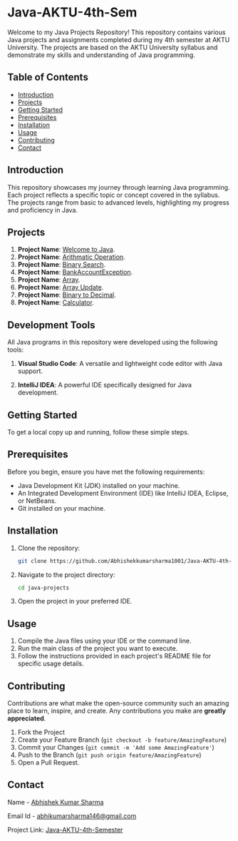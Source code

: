 # Java-AKTU-4th-Sem

Welcome to my Java Projects Repository! This repository contains various Java projects and assignments completed during my 4th semester at AKTU University. The projects are based on the AKTU University syllabus and demonstrate my skills and understanding of Java programming.
 
## Table of Contents 

- [Introduction](#introduction)
- [Projects](#projects)
- [Getting Started](#getting-started)
- [Prerequisites](#prerequisites)
- [Installation](#installation)
- [Usage](#usage)
- [Contributing](#contributing)
- [Contact](#contact)

## Introduction

This repository showcases my journey through learning Java programming. Each project reflects a specific topic or concept covered in the syllabus. The projects range from basic to advanced levels, highlighting my progress and proficiency in Java.

## Projects

1. **Project Name**: [Welcome to Java](https://github.com/Abhishekkumarsharma1001/Java-AKTU-4th-Sem/blob/main/Hello.java).
2. **Project Name**: [Arithmatic Operation](https://github.com/Abhishekkumarsharma1001/Java-AKTU-4th-Sem/blob/main/ArithOperator.java).
3. **Project Name**: [Binary Search](https://github.com/Abhishekkumarsharma1001/Java-AKTU-4th-Sem/blob/main/BinarySearch.java).
4. **Project Name**: [BankAccountException](https://github.com/Abhishekkumarsharma1001/Java-AKTU-4th-Sem/blob/main/BankAccountException.java).
5. **Project Name**: [Array](https://github.com/Abhishekkumarsharma1001/Java-AKTU-4th-Sem/blob/main/array.java).
6. **Project Name**: [Array Update](https://github.com/Abhishekkumarsharma1001/Java-AKTU-4th-Sem/blob/main/arrayupdate.java).
7. **Project Name**: [Binary to Decimal](https://github.com/Abhishekkumarsharma1001/Java-AKTU-4th-Sem/blob/main/binaryTodecimal.java).
8. **Project Name**: [Calculator](https://github.com/Abhishekkumarsharma1001/Java-AKTU-4th-Sem/blob/main/Calculator.java).
   

## Development Tools
All Java programs in this repository were developed using the following tools:

1. **Visual Studio Code**: A versatile and lightweight code editor with Java support.

2. **IntelliJ IDEA**: A powerful IDE specifically designed for Java development.


## Getting Started

To get a local copy up and running, follow these simple steps.

## Prerequisites

Before you begin, ensure you have met the following requirements:
- Java Development Kit (JDK) installed on your machine.
- An Integrated Development Environment (IDE) like IntelliJ IDEA, Eclipse, or NetBeans.
- Git installed on your machine.

## Installation

1. Clone the repository:
    ```sh
    git clone https://github.com/Abhishekkumarsharma1001/Java-AKTU-4th-Sem.git
    ```
2. Navigate to the project directory:
    ```sh
    cd java-projects
    ```
3. Open the project in your preferred IDE.

## Usage

1. Compile the Java files using your IDE or the command line.
2. Run the main class of the project you want to execute.
3. Follow the instructions provided in each project's README file for specific usage details.

## Contributing

Contributions are what make the open-source community such an amazing place to learn, inspire, and create. Any contributions you make are **greatly appreciated**.

1. Fork the Project
2. Create your Feature Branch (`git checkout -b feature/AmazingFeature`)
3. Commit your Changes (`git commit -m 'Add some AmazingFeature'`)
4. Push to the Branch (`git push origin feature/AmazingFeature`)
5. Open a Pull Request.

## Contact

Name - [Abhishek Kumar Sharma](https://www.linkedin.com/in/abhishek-kumar-sharma-3b2bb0213/)

Email Id - [abhikumarsharma146@gmail.com](mailto:abhikumarsharma146@example.com)
 
Project Link: [Java-AKTU-4th-Semester](https://github.com/Abhishekkumarsharma1001/Java-AKTU-4th-Sem.git)
